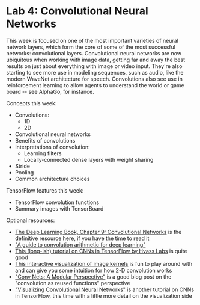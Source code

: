 # Lab 4: Convolutional Neural Networks
This week is focused on one of the most important varieties of neural network layers, which form the core of some of the most successful networks: convolutional layers.
Convolutional neural networks are now ubiquitous when working with image data, getting far and away the best results on just about everything with image or video input.
They're also starting to see more use in modeling sequences, such as audio, like the modern WaveNet architecture for speech.
Convolutions also see use in reinforcement learning to allow agents to understand the world or game board -- see AlphaGo, for instance.

Concepts this week:
 - Convolutions:
    - 1D
    - 2D
 - Convolutional neural networks
 - Benefits of convolutions
 - Interpretations of convolution:
    - Learning filters
    - Locally-connected dense layers with weight sharing
 - Stride
 - Pooling
 - Common architecture choices

TensorFlow features this week:
 - TensorFlow convolution functions
 - Summary images with TensorBoard

Optional resources:
 - [The Deep Learning Book, Chapter 9: Convolutional Networks](http://www.deeplearningbook.org/contents/convnets.html) is the definitive resource here, if you have the time to read it
 - ["A guide to convolution arithmetic for deep learning"](https://arxiv.org/abs/1603.07285)
 - [This (long-ish) tutorial on CNNs in TensorFlow by Hvass Labs](https://github.com/Hvass-Labs/TensorFlow-Tutorials/blob/master/02_Convolutional_Neural_Network.ipynb) is quite good
 - [This interactive visualization of image kernels](http://setosa.io/ev/image-kernels/) is fun to play around with and can give you some intuition for how 2-D convolution works
 - ["Conv Nets: A Modular Perspective"](https://colah.github.io/posts/2014-07-Conv-Nets-Modular/) is a good blog post on the "convolution as reused functions" perspective
 - ["Visualizing Convolutional Neural Networks"](https://www.oreilly.com/ideas/visualizing-convolutional-neural-networks) is another tutorial on CNNs in TensorFlow, this time with a little more detail on the visualization side
